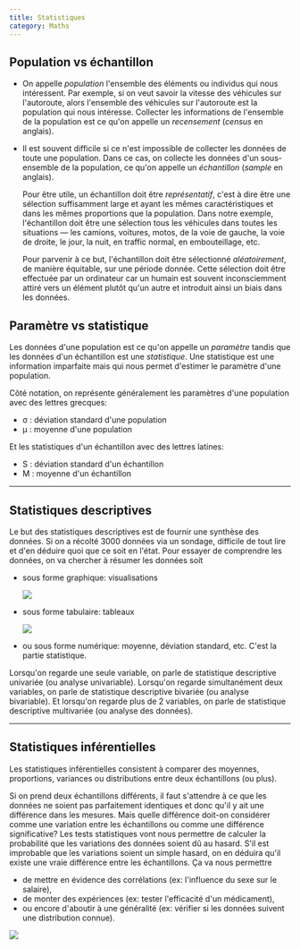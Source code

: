 ```yaml
---
title: Statistiques
category: Maths
---
```


## Population vs échantillon

* On appelle *population* l'ensemble des éléments ou individus qui nous intéressent. Par exemple, si on veut savoir la vitesse des véhicules sur l'autoroute, alors l'ensemble des véhicules sur l'autoroute est la population qui nous intéresse. Collecter les informations de l'ensemble de la population est ce qu'on appelle un *recensement* (*census* en anglais).

* Il est souvent difficile si ce n'est impossible de collecter les données de toute une population. Dans ce cas, on collecte les données d'un sous-ensemble de la population, ce qu'on appelle un *échantillon* (*sample* en anglais).

  Pour être utile, un échantillon doit être *représentatif*, c'est à dire être une sélection suffisamment large et ayant les mêmes caractéristiques et dans les mêmes proportions que la population. Dans notre exemple, l'échantillon doit être une sélection tous les véhicules dans toutes les situations — les camions, voitures, motos, de la voie de gauche, la voie de droite, le jour, la nuit, en traffic normal, en embouteillage, etc.

  Pour parvenir à ce but, l'échantillon doit être sélectionné *aléatoirement*, de manière équitable, sur une période donnée. Cette sélection doit être effectuée par un ordinateur car un humain est souvent inconsciemment attiré vers un élément plutôt qu'un autre et introduit ainsi un biais dans les données.

## Paramètre vs statistique

Les données d'une population est ce qu'on appelle un *paramètre* tandis que les données d'un échantillon est une *statistique*. Une statistique est une information imparfaite mais qui nous permet d'estimer le paramètre d'une population.

Côté notation, on représente généralement les paramètres d'une population avec des lettres grecques:
- σ : déviation standard d'une population
- µ : moyenne d'une population

Et les statistiques d'un échantillon avec des lettres latines:
- S : déviation standard d'un échantillon
- M : moyenne d'un échantillon

---

## Statistiques descriptives

Le but des statistiques descriptives est de fournir une synthèse
des données. Si on a récolté 3000 données via un sondage, difficile de tout lire et d'en déduire quoi que ce soit en l'état. Pour essayer de comprendre les données, on va chercher à résumer les données soit

- sous forme graphique: visualisations

  ![](https://i.imgur.com/dhU57XX.png)

- sous forme tabulaire: tableaux

  ![](https://i.imgur.com/HdHiGYu.jpg)

- ou sous forme numérique: moyenne, déviation standard, etc. C'est la partie statistique.

Lorsqu'on regarde une seule variable, on parle de statistique descriptive univariée (ou analyse univariable). Lorsqu'on regarde simultanément deux variables, on parle de statistique descriptive bivariée (ou analyse bivariable). Et lorsqu'on regarde plus de 2 variables, on parle de
statistique descriptive multivariée (ou analyse des données).

---

## Statistiques inférentielles

Les statistiques inférentielles consistent à comparer des moyennes, proportions, variances ou distributions entre deux échantillons (ou plus).   

Si on prend deux échantillons différents, il faut s'attendre à ce que les données ne soient pas parfaitement identiques et donc qu'il y ait une différence dans les mesures. Mais quelle différence doit-on considérer comme une variation entre les échantillons ou comme une différence significative? Les tests statistiques vont nous permettre de calculer la probabilité que les variations des données soient dû au hasard. S'il est improbable que les variations soient un simple hasard, on en déduira qu'il existe une vraie différence entre les échantillons. Ça va nous permettre
- de mettre en évidence des corrélations (ex: l'influence du sexe sur le salaire),
- de monter des expériences (ex: tester l'efficacité d'un médicament),
- ou encore d'aboutir à une généralité (ex: vérifier si les données suivent une distribution connue).

![](https://i.imgur.com/D5N2eLYl.png)